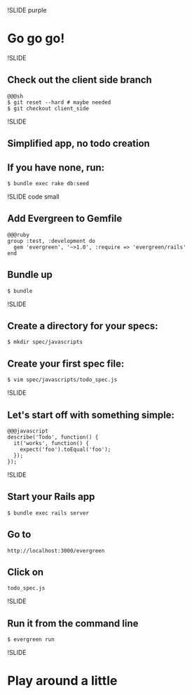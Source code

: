 !SLIDE purple

# Go go go!

!SLIDE

## Check out the client side branch

    @@@sh
    $ git reset --hard # maybe needed
    $ git checkout client_side

!SLIDE

## Simplified app, no todo creation

## If you have none, run:

    $ bundle exec rake db:seed

!SLIDE code small

## Add Evergreen to Gemfile

    @@@ruby
    group :test, :development do
      gem 'evergreen', '~>1.0', :require => 'evergreen/rails'
    end

## Bundle up

    $ bundle

!SLIDE

## Create a directory for your specs:

    $ mkdir spec/javascripts

## Create your first spec file:

    $ vim spec/javascripts/todo_spec.js

!SLIDE

## Let's start off with something simple:

    @@@javascript
    describe('Todo', function() {
      it('works', function() {
        expect('foo').toEqual('foo');
      });
    });

!SLIDE

## Start your Rails app

    $ bundle exec rails server

## Go to

    http://localhost:3000/evergreen

## Click on

    todo_spec.js

!SLIDE

## Run it from the command line

    $ evergreen run

!SLIDE

# Play around a little
